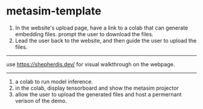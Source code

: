 # metasim-template

1. In the website's upload page, have a link to a colab that can generate embedding files. prompt the user to download the files.
2. Lead the user back to the website, and then guide the user to upload the files.

-----------
use https://shepherdjs.dev/ for visual walkthrough on the webpage.

-----------


1. a colab to run model inference.
2. in the colab, display tensorboard and show the metasim projector
3. allow the user to upload the generated files and host a permernant verison of the demo.
